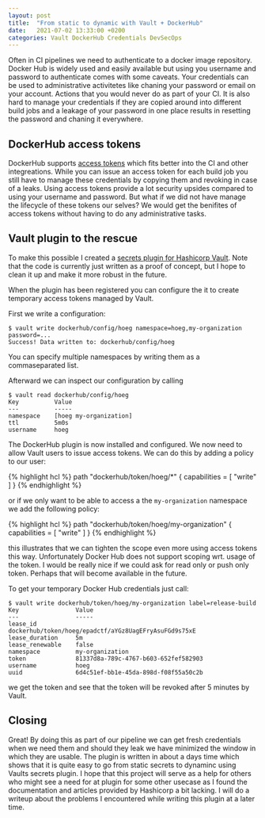 ```yaml
---
layout: post
title:  "From static to dynamic with Vault + DockerHub"
date:   2021-07-02 13:33:00 +0200
categories: Vault DockerHub Credentials DevSecOps
---
```


Often in CI pipelines we need to authenticate to a docker image repository. Docker Hub is widely used and easily available but using you username and password to authenticate comes with some caveats. Your credentials can be used to administrative activitetes like chaning your password or email on your account. Actions that you would never do as part of your CI. It is also hard to manage your credentials if they are copied around into different build jobs and a leakage of your password in one place results in resetting the password and chaning it everywhere.

## DockerHub access tokens

DockerHub supports [access tokens](https://docs.docker.com/docker-hub/access-tokens/) which fits better into the CI and other integreations. While you can issue an access token for each build job you still have to manage these credentials by copying them and revoking in case of a leaks. Using access tokens provide a lot security upsides compared to using your username and password. But what if we did not have manage the lifecycle of these tokens our selves? We would get the benifites of access tokens without having to do any administrative tasks.

## Vault plugin to the rescue

To make this possible I created a [secrets plugin for Hashicorp Vault](https://github.com/hoeg/vault-plugin-secrets-dockerhub). Note that the code is currently just written as a proof of concept, but I hope to clean it up and make it more robust in the future.

When the plugin has been registered you can configure the it to create temporary access tokens managed by Vault.

First we write a configuration:

```
$ vault write dockerhub/config/hoeg namespace=hoeg,my-organization password=...
Success! Data written to: dockerhub/config/hoeg
```

You can specify multiple namespaces by writing them as a commaseparated list.

Afterward we can inspect our configuration by calling

```
$ vault read dockerhub/config/hoeg
Key          Value
---          -----
namespace    [hoeg my-organization]
ttl          5m0s
username     hoeg
```

The DockerHub plugin is now installed and configured. We now need to allow Vault users to issue access tokens. We can do this by adding a policy to our user: 

{% highlight hcl %}
path "dockerhub/token/hoeg/*" {
    capabilities = [
        "write"
    ]
}
{% endhighlight %}

or if we only want to be able to access a the `my-organization` namespace we add the following policy:

{% highlight hcl %}
path "dockerhub/token/hoeg/my-organization" {
    capabilities = [
        "write"
    ]
}
{% endhighlight %}

this illustrates that we can tighten the scope even more using access tokens this way. Unfortunately Docker Hub does not support scoping wrt. usage of the token. I would be really nice if we could ask for read only or push only token. Perhaps that will become available in the future.

To get your temporary Docker Hub credentials just call:

```
$ vault write dockerhub/token/hoeg/my-organization label=release-build
Key                Value
---                -----
lease_id           dockerhub/token/hoeg/epadctf/aYGz8UagEFryAsuFGd9s75xE
lease_duration     5m
lease_renewable    false
namespace          my-organization
token              81337d8a-789c-4767-b603-652fef582903
username           hoeg
uuid               6d4c51ef-bb1e-45da-898d-f08f55a50c2b
```

we get the token and see that the token will be revoked after 5 minutes by Vault.

## Closing

Great! By doing this as part of our pipeline we can get fresh credentials when we need them and should they leak we have minimized the window in which they are usable. The plugin is written in about a days time which shows that it is quite easy to go from static secrets to dynaminc using Vaults secrets plugin. I hope that this project will serve as a help for others who might see a need for at plugin for some other usecase as I found the documentation and articles provided by Hashicorp a bit lacking. I will do a writeup about the problems I encountered while writing this plugin at a later time. 
